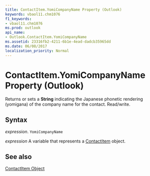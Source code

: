 ```yaml
---
title: ContactItem.YomiCompanyName Property (Outlook)
keywords: vbaol11.chm1076
f1_keywords:
- vbaol11.chm1076
ms.prod: outlook
api_name:
- Outlook.ContactItem.YomiCompanyName
ms.assetid: 23316fb2-4211-6b1e-4ead-dadcb35965dd
ms.date: 06/08/2017
localization_priority: Normal
---
```



# ContactItem.YomiCompanyName Property (Outlook)

Returns or sets a  **String** indicating the Japanese phonetic rendering (yomigana) of the company name for the contact. Read/write.


## Syntax

_expression_. `YomiCompanyName`

_expression_ A variable that represents a [ContactItem](./Outlook.ContactItem.md) object.


## See also


[ContactItem Object](Outlook.ContactItem.md)

